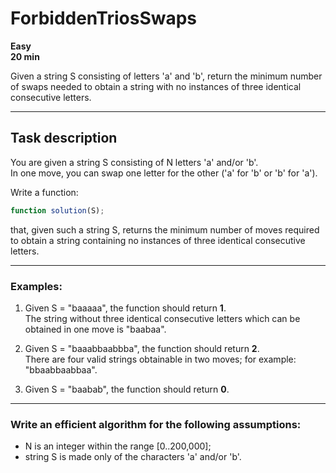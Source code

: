 # ForbiddenTriosSwaps

**Easy**  
**20 min**

Given a string S consisting of letters 'a' and 'b', return the minimum number of swaps needed to obtain a string with no instances of three identical consecutive letters.

---

## Task description

You are given a string S consisting of N letters 'a' and/or 'b'.  
In one move, you can swap one letter for the other ('a' for 'b' or 'b' for 'a').

Write a function:

``` ts
function solution(S);
```

that, given such a string S, returns the minimum number of moves required to obtain a string containing no instances of three identical consecutive letters.

---

### Examples:

1. Given S = "baaaaa", the function should return **1**.  
   The string without three identical consecutive letters which can be obtained in one move is "baabaa".

2. Given S = "baaabbaabbba", the function should return **2**.  
   There are four valid strings obtainable in two moves; for example: "bbaabbaabbaa".

3. Given S = "baabab", the function should return **0**.

---

### Write an efficient algorithm for the following assumptions:

- N is an integer within the range [0..200,000];
- string S is made only of the characters 'a' and/or 'b'.
